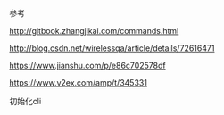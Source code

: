 参考

http://gitbook.zhangjikai.com/commands.html

http://blog.csdn.net/wirelessqa/article/details/72616471

https://www.jianshu.com/p/e86c702578df

https://www.v2ex.com/amp/t/345331

初始化cli



